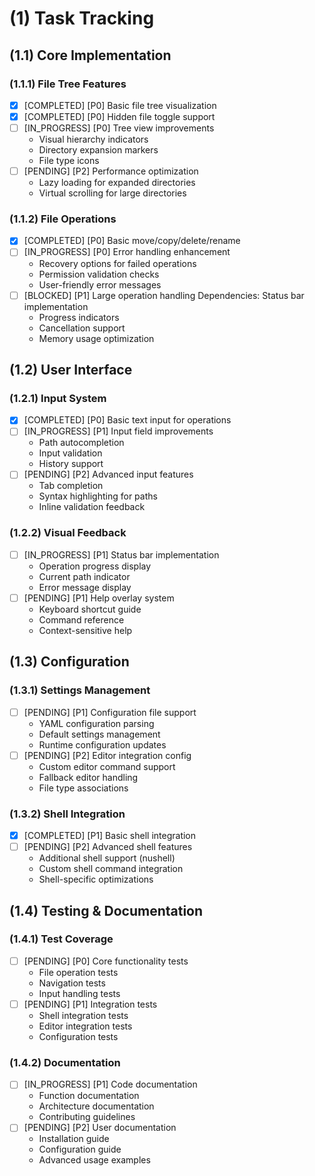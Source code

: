 # (1) Task Tracking

## (1.1) Core Implementation

### (1.1.1) File Tree Features
- [x] [COMPLETED] [P0] Basic file tree visualization
- [x] [COMPLETED] [P0] Hidden file toggle support
- [ ] [IN_PROGRESS] [P0] Tree view improvements
  - Visual hierarchy indicators
  - Directory expansion markers
  - File type icons
- [ ] [PENDING] [P2] Performance optimization
  - Lazy loading for expanded directories
  - Virtual scrolling for large directories

### (1.1.2) File Operations
- [x] [COMPLETED] [P0] Basic move/copy/delete/rename
- [ ] [IN_PROGRESS] [P0] Error handling enhancement
  - Recovery options for failed operations
  - Permission validation checks
  - User-friendly error messages
- [ ] [BLOCKED] [P1] Large operation handling
  Dependencies: Status bar implementation
  - Progress indicators
  - Cancellation support
  - Memory usage optimization

## (1.2) User Interface

### (1.2.1) Input System
- [x] [COMPLETED] [P0] Basic text input for operations
- [ ] [IN_PROGRESS] [P1] Input field improvements
  - Path autocompletion
  - Input validation
  - History support
- [ ] [PENDING] [P2] Advanced input features
  - Tab completion
  - Syntax highlighting for paths
  - Inline validation feedback

### (1.2.2) Visual Feedback
- [ ] [IN_PROGRESS] [P1] Status bar implementation
  - Operation progress display
  - Current path indicator
  - Error message display
- [ ] [PENDING] [P1] Help overlay system
  - Keyboard shortcut guide
  - Command reference
  - Context-sensitive help

## (1.3) Configuration

### (1.3.1) Settings Management
- [ ] [PENDING] [P1] Configuration file support
  - YAML configuration parsing
  - Default settings management
  - Runtime configuration updates
- [ ] [PENDING] [P2] Editor integration config
  - Custom editor command support
  - Fallback editor handling
  - File type associations

### (1.3.2) Shell Integration
- [x] [COMPLETED] [P1] Basic shell integration
- [ ] [PENDING] [P2] Advanced shell features
  - Additional shell support (nushell)
  - Custom shell command integration
  - Shell-specific optimizations

## (1.4) Testing & Documentation

### (1.4.1) Test Coverage
- [ ] [PENDING] [P0] Core functionality tests
  - File operation tests
  - Navigation tests
  - Input handling tests
- [ ] [PENDING] [P1] Integration tests
  - Shell integration tests
  - Editor integration tests
  - Configuration tests

### (1.4.2) Documentation
- [ ] [IN_PROGRESS] [P1] Code documentation
  - Function documentation
  - Architecture documentation
  - Contributing guidelines
- [ ] [PENDING] [P2] User documentation
  - Installation guide
  - Configuration guide
  - Advanced usage examples
